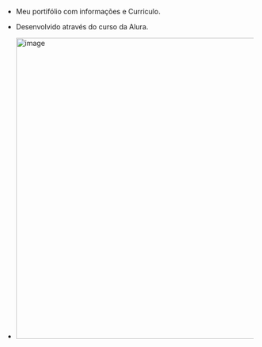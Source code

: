 - Meu portifólio com informações e Curriculo.
- Desenvolvido através do curso da Alura.

- <img width="1514" height="608" alt="image" src="https://github.com/user-attachments/assets/7cc70bed-8bfa-4b5a-b66d-a1b8116ef13c" />

